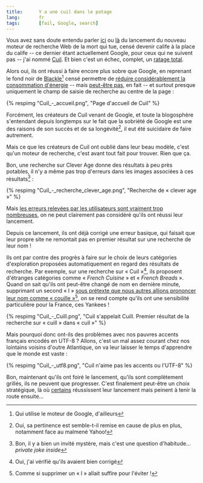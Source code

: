 ```yaml
---
title:      Y a une cuil dans le potage
lang:       fr
tags:       [fail, Google, search]
---
```


Vous avez sans doute entendu parler [ici](http://fr.techcrunch.com/2008/07/28/lancement-officiel-de-cuil-avec-120-milliards-de-pages-indexees-google-a-t-il-de-quoi-trembler/) ou [là](http://www.accessoweb.com/Cuil-le-moteur-de-recherche-qui-veut-concurrencer-Google_a3817.html) du lancement du nouveau moteur de recherche Web de la mort qui tue, censé devenir calife à la place du calife -- ce dernier étant actuellement Google, pour ceux qui ne suivent pas -- j'ai nommé [Cuil](http://www.cuil.com/). Et bien c'est un échec, complet, un [ratage total](http://fr.techcrunch.com/2008/07/30/cuil-pas-encore-sicool-que-cela-ou-comment-rater-son-lancement/).


Alors oui, ils ont réussi à faire encore plus sobre que Google, en reprenant le fond noir de [Blackle](http://www.blackle.com/)[^1] censé permettre de [réduire considérablement la consommation d'énergie](http://www.blackle.com/about/) -- mais [peut-être pas](http://googleblog.blogspot.com/2007/08/is-black-new-green.html), en fait -- et surtout presque uniquement le champ de saisie de recherche au centre de la page :

{% respimg "Cuil_-_accueil.png", "Page d'accueil de Cuil" %}


Forcément, les créateurs de Cuil venant de Google, et toute la blogosphère s'entendant depuis longtemps sur le fait que la sobriété de Google est une des raisons de son succès et de sa longévité[^2], il eut été suicidaire de faire autrement.

Mais ce que les créateurs de Cuil ont oublié dans leur beau modèle, c'est qu'un moteur de recherche, c'est avant tout fait pour trouver. Rien que ça.

Bon, une recherche sur Clever Age donne des résultats à peu près potables, il n'y a même pas trop d'erreurs dans les images associées à ces résultats[^3] :

{% respimg "Cuil_-_recherche_clever_age.png", "Recherche de « clever age »" %}


Mais [les erreurs relevées par les utilisateurs sont vraiment trop nombreuses](http://www.twine.com/item/11c7xndns-5l/cuil-not-the-apple-of-search), on ne peut clairement pas considéré qu'ils ont réussi leur lancement.

Depuis ce lancement, ils ont déjà corrigé une erreur basique, qui faisait que leur propre site ne remontait pas en premier résultat sur une recherche de leur nom !

Ils ont par contre des progrès à faire sur le choix de leurs catégories d'exploration proposées automatiquement en regard des résultats de recherche. Par exemple, sur une recherche sur « Cuil »[^4], ils proposent d'étranges catégories comme « *French Cuisine* » et « *French Breads* ». Quand on sait qu'ils ont peut-être changé de nom en dernière minute, supprimant un second « l » [sous prétexte que nous autres allions prononcer leur nom comme « couille »](http://www.appscout.com/2008/07/cuil_and_the_rumor_of_the_fren_1.php)[^5], on se rend compte qu'ils ont une sensibilité particulière pour la France, ces Yankees !

{% respimg "Cuil_-_Cuill.png", "Cuil s'appelait Cuill. Premier résultat de la recherche sur « cuill » dans « cuil »" %}


Mais pourquoi donc ont-ils des problèmes avec nos pauvres accents français encodés en UTF-8 ? Allons, c'est un mal assez courant chez nos lointains voisins d'outre Atlantique, on va leur laisser le temps d'apprendre que le monde est vaste :

{% respimg "Cuil_-_utf8.png", "Cuil n'aime pas les accents ou l'UTF-8" %}


Bon, maintenant qu'ils ont foiré le lancement, qu'ils sont complètement grillés, ils ne peuvent que progresser. C'est finalement peut-être un choix stratégique, là où [certains](http://twitter.com/) réussissent leur lancement mais peinent à tenir la route ensuite…


[^1]: Qui utilise le moteur de Google, d'ailleurs

[^2]: Oui, sa pertinence est semble-t-il remise en cause de plus en plus, notamment face au malmené Yahoo!

[^3]: Bon, il y a bien un invité mystère, mais c'est une question d'habitude… *private joke inside*

[^4]: Oui, j'ai vérifié qu'ils avaient bien corrigé

[^5]: Comme si supprimer un « l » allait suffire pour l'éviter !
